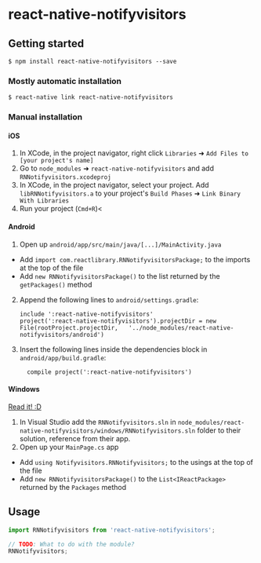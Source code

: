 
# react-native-notifyvisitors

## Getting started

`$ npm install react-native-notifyvisitors --save`

### Mostly automatic installation

`$ react-native link react-native-notifyvisitors`

### Manual installation


#### iOS

1. In XCode, in the project navigator, right click `Libraries` ➜ `Add Files to [your project's name]`
2. Go to `node_modules` ➜ `react-native-notifyvisitors` and add `RNNotifyvisitors.xcodeproj`
3. In XCode, in the project navigator, select your project. Add `libRNNotifyvisitors.a` to your project's `Build Phases` ➜ `Link Binary With Libraries`
4. Run your project (`Cmd+R`)<

#### Android

1. Open up `android/app/src/main/java/[...]/MainActivity.java`
  - Add `import com.reactlibrary.RNNotifyvisitorsPackage;` to the imports at the top of the file
  - Add `new RNNotifyvisitorsPackage()` to the list returned by the `getPackages()` method
2. Append the following lines to `android/settings.gradle`:
  	```
  	include ':react-native-notifyvisitors'
  	project(':react-native-notifyvisitors').projectDir = new File(rootProject.projectDir, 	'../node_modules/react-native-notifyvisitors/android')
  	```
3. Insert the following lines inside the dependencies block in `android/app/build.gradle`:
  	```
      compile project(':react-native-notifyvisitors')
  	```

#### Windows
[Read it! :D](https://github.com/ReactWindows/react-native)

1. In Visual Studio add the `RNNotifyvisitors.sln` in `node_modules/react-native-notifyvisitors/windows/RNNotifyvisitors.sln` folder to their solution, reference from their app.
2. Open up your `MainPage.cs` app
  - Add `using Notifyvisitors.RNNotifyvisitors;` to the usings at the top of the file
  - Add `new RNNotifyvisitorsPackage()` to the `List<IReactPackage>` returned by the `Packages` method


## Usage
```javascript
import RNNotifyvisitors from 'react-native-notifyvisitors';

// TODO: What to do with the module?
RNNotifyvisitors;
```
  